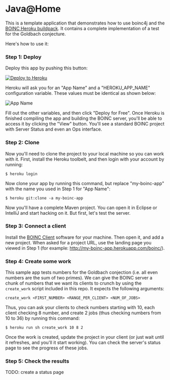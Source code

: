 # Java@Home

This is a template application that demonstrates how to use boinc4j and the [BOINC Heroku buildpack]().
It contains a complete implementation of a test for the Goldbach conjecture.

Here's how to use it:

### Step 1: Deploy

Deploy this app by pushing this button:

[![Deploy to Heroku](https://www.herokucdn.com/deploy/button.png)](https://heroku.com/deploy)

Heroku will ask you for an "App Name" and a "HEROKU_APP_NAME" configuration variable. These values must be
identical as shown below:

![App Name](https://dl.dropboxusercontent.com/u/1935391/boinc4j_app_name.png)

Fill out the other variables, and then click "Deploy for Free". Once Heroku is finished compiling the app and building
the BOINC server, you'll be able to access it by clicking the "View" button. You'll see a standard BOINC project with
Server Status and even an Ops interface.

### Step 2: Clone

Now you'll need to clone the project to your local machine so you can work with it. First, install the Heroku toolbelt,
and then login with your account by running:

```
$ heroku login
```

Now clone your app by running this command, but replace "my-boinc-app" with the name you used in Step 1 for "App Name":

```
$ heroku git:clone -a my-boinc-app
```

Now you'll have a complete Maven project. You can open it in Eclipse or IntelliJ and start hacking on it. But first,
let's test the server.

### Step 3: Connect a client

Install the [BOINC Client](http://boinc.berkeley.edu/download.php) software for your machine. Then open it, and
add a new project. When asked for a project URL, use the landing page you viewed in Step 1
(for example: http://my-boinc-app.herokuapp.com/boinc/).

### Step 4: Create some work

This sample app tests numbers for the Goldbach conjection (i.e. all even numbers are the sum of two primes).
We can give the BOINC server a chunk of numbers that we want its clients to crunch by using the `create_work` script
included in this repo. It expects the following arguments:

```
create_work <FIRST_NUMBER> <RANGE_PER_CLIENT> <NUM_OF_JOBS>
```

Thus, you can ask your clients to check numbers starting with 10, each client checking 8 number, and create 2 jobs
(thus checking numbers from 10 to 36) by running this command:

```
$ heroku run sh create_work 10 8 2
```

Once the work is created, update the project in your client (or just wait until it refreshes, and you'll it start
working). You can check the server's status page to see the progress of these jobs.

### Step 5: Check the results

TODO: create a status page
